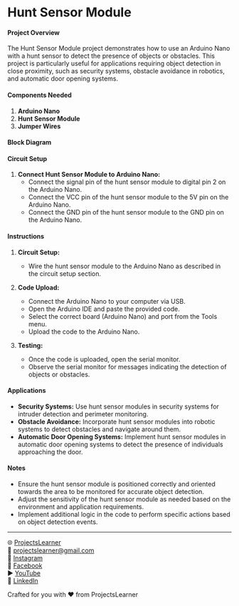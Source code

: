 # Hunt Sensor Module

#### Project Overview

The Hunt Sensor Module project demonstrates how to use an Arduino Nano with a hunt sensor to detect the presence of objects or obstacles. This project is particularly useful for applications requiring object detection in close proximity, such as security systems, obstacle avoidance in robotics, and automatic door opening systems.

#### Components Needed

1. **Arduino Nano**
2. **Hunt Sensor Module**
3. **Jumper Wires**

#### Block Diagram


#### Circuit Setup

1. **Connect Hunt Sensor Module to Arduino Nano:**
   - Connect the signal pin of the hunt sensor module to digital pin 2 on the Arduino Nano.
   - Connect the VCC pin of the hunt sensor module to the 5V pin on the Arduino Nano.
   - Connect the GND pin of the hunt sensor module to the GND pin on the Arduino Nano.

#### Instructions

1. **Circuit Setup:**
   - Wire the hunt sensor module to the Arduino Nano as described in the circuit setup section.

2. **Code Upload:**
   - Connect the Arduino Nano to your computer via USB.
   - Open the Arduino IDE and paste the provided code.
   - Select the correct board (Arduino Nano) and port from the Tools menu.
   - Upload the code to the Arduino Nano.

3. **Testing:**
   - Once the code is uploaded, open the serial monitor.
   - Observe the serial monitor for messages indicating the detection of objects or obstacles.

#### Applications

- **Security Systems:** Use hunt sensor modules in security systems for intruder detection and perimeter monitoring.
- **Obstacle Avoidance:** Incorporate hunt sensor modules into robotic systems to detect obstacles and navigate around them.
- **Automatic Door Opening Systems:** Implement hunt sensor modules in automatic door opening systems to detect the presence of individuals approaching the door.

#### Notes

- Ensure the hunt sensor module is positioned correctly and oriented towards the area to be monitored for accurate object detection.
- Adjust the sensitivity of the hunt sensor module as needed based on the environment and application requirements.
- Implement additional logic in the code to perform specific actions based on object detection events.

---

🌐 [ProjectsLearner](https://projectslearner.com/learn/arduino-nano-hunt-sensor-module)  
📧 [projectslearner@gmail.com](mailto:projectslearner@gmail.com)  
📸 [Instagram](https://www.instagram.com/projectslearner/)  
📘 [Facebook](https://www.facebook.com/projectslearner)  
▶️ [YouTube](https://www.youtube.com/@ProjectsLearner)  
📘 [LinkedIn](https://www.linkedin.com/in/projectslearner)  

Crafted for you with ❤️ from ProjectsLearner